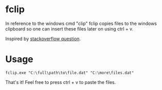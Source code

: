 # fclip
In reference to the windows cmd "clip" fclip copies files to the windows clipboard so one can insert these files later on using ctrl + v.

Inspired by [stackoverflow question](https://stackoverflow.com/q/25708895/10224443).

# Usage
```
fclip.exe "C:\full\path\to\file.dat" "C:\more\files.dat"
```
That's it! Feel free to press ctrl + v to paste the files.


